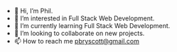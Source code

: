 - 👋 Hi, I’m Phil. 
- 👀 I’m interested in Full Stack Web Development. 
- 🌱 I’m currently learning Full Stack Web Development. 
- 💞️ I’m looking to collaborate on new projects. 
- 📫 How to reach me pbryscott@gmail.com

<!---
philamoor/philamoor is a ✨ special ✨ repository because its `README.md` (this file) appears on your GitHub profile.
You can click the Preview link to take a look at your changes.
--->

